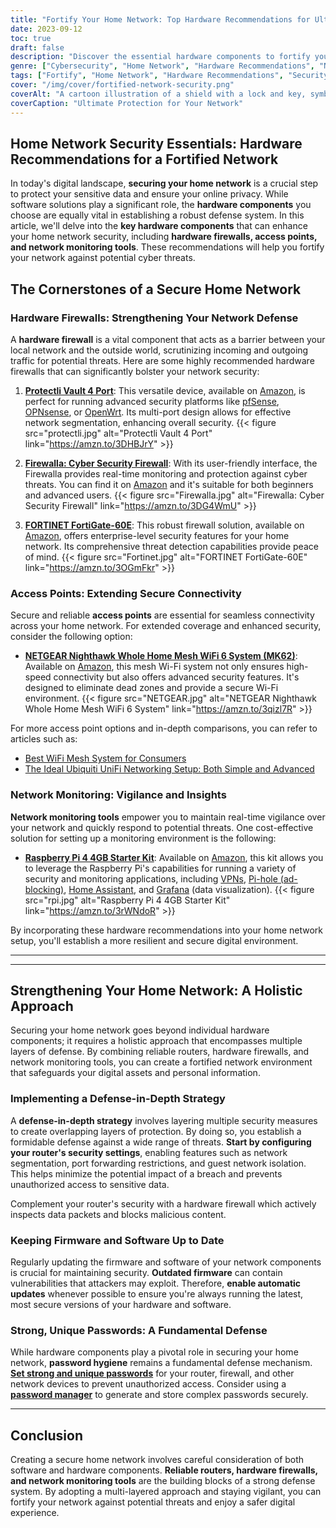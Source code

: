 ```yaml
---
title: "Fortify Your Home Network: Top Hardware Recommendations for Ultimate Security"
date: 2023-09-12
toc: true
draft: false
description: "Discover the essential hardware components to fortify your home network against cyber threats. Learn about hardware firewalls, access points, and monitoring tools."
genre: ["Cybersecurity", "Home Network", "Hardware Recommendations", "Network Security", "Digital Privacy", "Online Safety", "Internet Security", "Home Networking", "Technology", "Smart Home"]
tags: ["Fortify", "Home Network", "Hardware Recommendations", "Security", "Cyber Threats", "Hardware Firewalls", "Access Points", "Network Monitoring", "Digital Privacy", "Online Safety", "Internet Security", "Mesh WiFi", "Raspberry Pi 4", "Protectli Vault", "Firewalla", "FORTINET FortiGate-60E", "NETGEAR Nighthawk", "Network Defense", "Robust Firewall", "Secure Connectivity", "Real-Time Monitoring", "Data Visualization", "Multi-Layered Security", "Password Hygiene", "Firmware Updates", "Secure WiFi", "Resilient Network", "Fortified Digital Environment", "Online Privacy", "Home Network Setup"]
cover: "/img/cover/fortified-network-security.png"
coverAlt: "A cartoon illustration of a shield with a lock and key, symbolizing fortified network security."
coverCaption: "Ultimate Protection for Your Network"
---
```


## Home Network Security Essentials: Hardware Recommendations for a Fortified Network

In today's digital landscape, **securing your home network** is a crucial step to protect your sensitive data and ensure your online privacy. While software solutions play a significant role, the **hardware components** you choose are equally vital in establishing a robust defense system. In this article, we'll delve into the **key hardware components** that can enhance your home network security, including **hardware firewalls, access points, and network monitoring tools**. These recommendations will help you fortify your network against potential cyber threats.

## The Cornerstones of a Secure Home Network

### Hardware Firewalls: Strengthening Your Network Defense

A **hardware firewall** is a vital component that acts as a barrier between your local network and the outside world, scrutinizing incoming and outgoing traffic for potential threats. Here are some highly recommended hardware firewalls that can significantly bolster your network security:

1. [**Protectli Vault 4 Port**](https://amzn.to/3DHBJrY): This versatile device, available on [Amazon](https://amzn.to/3DHBJrY), is perfect for running advanced security platforms like [pfSense](https://www.pfsense.org/), [OPNsense](https://opnsense.org/), or [OpenWrt](https://openwrt.org/). Its multi-port design allows for effective network segmentation, enhancing overall security. {{< figure src="protectli.jpg" alt="Protectli Vault 4 Port" link="https://amzn.to/3DHBJrY" >}}

2. [**Firewalla: Cyber Security Firewall**](https://amzn.to/3DG4WmU): With its user-friendly interface, the Firewalla provides real-time monitoring and protection against cyber threats. You can find it on [Amazon](https://amzn.to/3DG4WmU) and it's suitable for both beginners and advanced users. {{< figure src="Firewalla.jpg" alt="Firewalla: Cyber Security Firewall" link="https://amzn.to/3DG4WmU" >}}

3. [**FORTINET FortiGate-60E**](https://amzn.to/3OGmFkr): This robust firewall solution, available on [Amazon](https://amzn.to/3OGmFkr), offers enterprise-level security features for your home network. Its comprehensive threat detection capabilities provide peace of mind. {{< figure src="Fortinet.jpg" alt="FORTINET FortiGate-60E" link="https://amzn.to/3OGmFkr" >}}

### Access Points: Extending Secure Connectivity

Secure and reliable **access points** are essential for seamless connectivity across your home network. For extended coverage and enhanced security, consider the following option:

- [**NETGEAR Nighthawk Whole Home Mesh WiFi 6 System (MK62)**](https://amzn.to/3qizl7R): Available on [Amazon](https://amzn.to/3qizl7R), this mesh Wi-Fi system not only ensures high-speed connectivity but also offers advanced security features. It's designed to eliminate dead zones and provide a secure Wi-Fi environment. {{< figure src="NETGEAR.jpg" alt="NETGEAR Nighthawk Whole Home Mesh WiFi 6 System" link="https://amzn.to/3qizl7R" >}}

For more access point options and in-depth comparisons, you can refer to articles such as:
- [Best WiFi Mesh System for Consumers](https://simeononsecurity.com/articles/best-wifi-mesh-system-for-consumers/)
- [The Ideal Ubiquiti UniFi Networking Setup: Both Simple and Advanced](https://simeononsecurity.com/articles/the-ideal-ubiquiti-unifi-networking-setup-both-simple-and-advanced/)

### Network Monitoring: Vigilance and Insights

**Network monitoring tools** empower you to maintain real-time vigilance over your network and quickly respond to potential threats. One cost-effective solution for setting up a monitoring environment is the following:

- [**Raspberry Pi 4 4GB Starter Kit**](https://amzn.to/3rWNdoR): Available on [Amazon](https://amzn.to/3rWNdoR), this kit allows you to leverage the Raspberry Pi's capabilities for running a variety of security and monitoring applications, including [VPNs](https://openvpn.net/), [Pi-hole (ad-blocking)](https://pi-hole.net/), [Home Assistant](https://www.home-assistant.io/), and [Grafana](https://grafana.com/) (data visualization). {{< figure src="rpi.jpg" alt="Raspberry Pi 4 4GB Starter Kit" link="https://amzn.to/3rWNdoR" >}}

By incorporating these hardware recommendations into your home network setup, you'll establish a more resilient and secure digital environment.

______
______

## Strengthening Your Home Network: A Holistic Approach

Securing your home network goes beyond individual hardware components; it requires a holistic approach that encompasses multiple layers of defense. By combining reliable routers, hardware firewalls, and network monitoring tools, you can create a fortified network environment that safeguards your digital assets and personal information.

### Implementing a Defense-in-Depth Strategy

A **defense-in-depth strategy** involves layering multiple security measures to create overlapping layers of protection. By doing so, you establish a formidable defense against a wide range of threats. **Start by configuring your router's security settings**, enabling features such as network segmentation, port forwarding restrictions, and guest network isolation. This helps minimize the potential impact of a breach and prevents unauthorized access to sensitive data.

Complement your router's security with a hardware firewall which actively inspects data packets and blocks malicious content. 

### Keeping Firmware and Software Up to Date

Regularly updating the firmware and software of your network components is crucial for maintaining security. **Outdated firmware** can contain vulnerabilities that attackers may exploit. Therefore, **enable automatic updates** whenever possible to ensure you're always running the latest, most secure versions of your hardware and software.

### Strong, Unique Passwords: A Fundamental Defense

While hardware components play a pivotal role in securing your home network, **password hygiene** remains a fundamental defense mechanism. [**Set strong and unique passwords**](https://simeononsecurity.com/articles/how-to-create-strong-passwords/) for your router, firewall, and other network devices to prevent unauthorized access. Consider using a [**password manager**](https://simeononsecurity.com/articles/how-to-choose-a-password-manager/) to generate and store complex passwords securely.

______

## Conclusion

Creating a secure home network involves careful consideration of both software and hardware components. **Reliable routers, hardware firewalls, and network monitoring tools** are the building blocks of a strong defense system. By adopting a multi-layered approach and staying vigilant, you can fortify your network against potential threats and enjoy a safer digital experience.